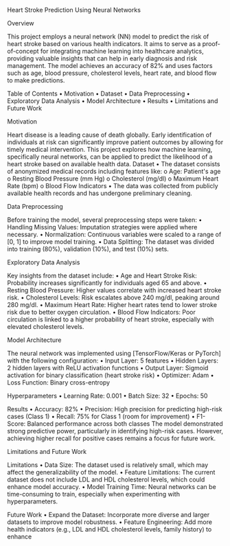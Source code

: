 Heart Stroke Prediction Using Neural Networks

Overview

This project employs a neural network (NN) model to predict the risk of heart stroke based on various health indicators. It aims to serve as a proof-of-concept for integrating machine learning into healthcare analytics, providing valuable insights that can help in early diagnosis and risk management. The model achieves an accuracy of 82% and uses factors such as age, blood pressure, cholesterol levels, heart rate, and blood flow to make predictions.

Table of Contents
  •	Motivation
  •	Dataset
  •	Data Preprocessing
  •	Exploratory Data Analysis
  •	Model Architecture
  •	Results
  •	Limitations and Future Work

Motivation

Heart disease is a leading cause of death globally. Early identification of individuals at risk can significantly improve patient outcomes by allowing for timely medical intervention. This project explores how machine learning, specifically neural networks, can be applied to predict the likelihood of a heart stroke based on available health data.
Dataset
  •	The dataset consists of anonymized medical records including features like: 
    o	Age: Patient's age
    o	Resting Blood Pressure (mm Hg)
    o	Cholesterol (mg/dl)
    o	Maximum Heart Rate (bpm)
    o	Blood Flow Indicators
  •	The data was collected from publicly available health records and has undergone preliminary cleaning.

Data Preprocessing

Before training the model, several preprocessing steps were taken:
  •	Handling Missing Values: Imputation strategies were applied where necessary.
  • Normalization: Continuous variables were scaled to a range of [0, 1] to improve model training.
  • Data Splitting: The dataset was divided into training (80%), validation (10%), and test (10%) sets.

Exploratory Data Analysis

Key insights from the dataset include:
  •	Age and Heart Stroke Risk: Probability increases significantly for individuals aged 65 and above.
  •	Resting Blood Pressure: Higher values correlate with increased heart stroke risk.
  •	Cholesterol Levels: Risk escalates above 240 mg/dl, peaking around 280 mg/dl.
  •	Maximum Heart Rate: Higher heart rates tend to lower stroke risk due to better oxygen circulation.
  •	Blood Flow Indicators: Poor circulation is linked to a higher probability of heart stroke, especially with elevated cholesterol levels.

Model Architecture

The neural network was implemented using [TensorFlow/Keras or PyTorch] with the following configuration:
  •	Input Layer: 5 features
  •	Hidden Layers: 2 hidden layers with ReLU activation functions
  •	Output Layer: Sigmoid activation for binary classification (heart stroke risk)
  •	Optimizer: Adam
  •	Loss Function: Binary cross-entropy

Hyperparameters
  •	Learning Rate: 0.001
  •	Batch Size: 32
  •	Epochs: 50

Results
  •	Accuracy: 82%
  •	Precision: High precision for predicting high-risk cases (Class 1)
  •	Recall: 75% for Class 1 (room for improvement)
  •	F1-Score: Balanced performance across both classes
The model demonstrated strong predictive power, particularly in identifying high-risk cases. However, achieving higher recall for positive cases remains a focus for future work.

Limitations and Future Work

Limitations
  •	Data Size: The dataset used is relatively small, which may affect the generalizability of the model.
  •	Feature Limitations: The current dataset does not include LDL and HDL cholesterol levels, which could enhance model accuracy.
  •	Model Training Time: Neural networks can be time-consuming to train, especially when experimenting with hyperparameters.

Future Work
  •	Expand the Dataset: Incorporate more diverse and larger datasets to improve model robustness.
  •	Feature Engineering: Add more health indicators (e.g., LDL and HDL cholesterol levels, family history) to enhance
